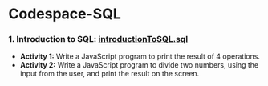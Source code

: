 # Codespace-SQL
### 1. Introduction to SQL: [introductionToSQL.sql](/introductionToSQL.sql) ### 
* **Activity 1:** Write a JavaScript program to print the result of 4 operations.
* **Activity 2:** Write a JavaScript program to divide two numbers, using the input from the user, and print the result on the screen.
